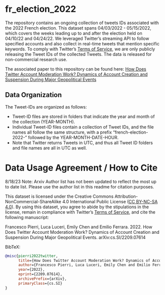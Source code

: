 # fr_election_2022

The repository contains an ongoing collection of tweets IDs associated with the 2022 French election. This dataset spans 04/03/2022 - 05/15/2022, which covers the weeks leading up to and after the election held on 04/10/22 and 04/24/22. We leveraged Twitter’s streaming API to follow specified accounts and also collect in real-time tweets that mention specific keywords. To comply with Twitter’s [Terms of Service](https://developer.twitter.com/en/developer-terms/agreement-and-policy), we are only publicly releasing the Tweet IDs of the collected Tweets. The data is released for non-commercial research use. 

The associated paper to this repository can be found here: [How Does Twitter Account Moderation Work? Dynamics of Account Creation and Suspension During Major Geopolitical Events](https://arxiv.org/abs/2209.07614)

## Data Organization
The Tweet-IDs are organized as follows:
* Tweet-ID files are stored in folders that indicate the year and month of the collection (YEAR-MONTH). 
* Individual Tweet-ID files contain a collection of Tweet IDs, and the file names all follow the same structure, with a prefix “french-election-2022-” followed by the YEAR-MONTH-DATE-HOUR. 
* Note that Twitter returns Tweets in UTC, and thus all Tweet ID folders and file names are all in UTC as well. 


# Data Usage Agreement / How to Cite

8/18/23 Note: Arxiv Author list has not been updated to reflect the most up to date list. Please use the author list in this readme for citation purposes. 

This dataset is licensed under the Creative Commons Attribution-NonCommercial-ShareAlike 4.0 International Public License ([CC BY-NC-SA 4.0](https://creativecommons.org/licenses/by-nc-sa/4.0/)). By using this dataset, you agree to abide by the stipulations in the license, remain in compliance with Twitter’s [Terms of Service](https://developer.twitter.com/en/developer-terms/agreement-and-policy), and cite the following manuscript: 

Francesco Pierri, Luca Luceri, Emily Chen and  Emilio Ferrara. 2022. How Does Twitter Account Moderation Work? Dynamics of Account Creation and Suspension During Major Geopolitical Events. arXiv:cs.SI/2209.07614

BibTeX:
```bibtex
@misc{pierri2022twitter,
      title={How Does Twitter Account Moderation Work? Dynamics of Account Creation and Suspension During Major Geopolitical Events}, 
      author={Francesco Pierri, Luca Luceri, Emily Chen and Emilio Ferrara},
      year={2022},
      eprint={2209.07614},
      archivePrefix={arXiv},
      primaryClass={cs.SI}
}
```
